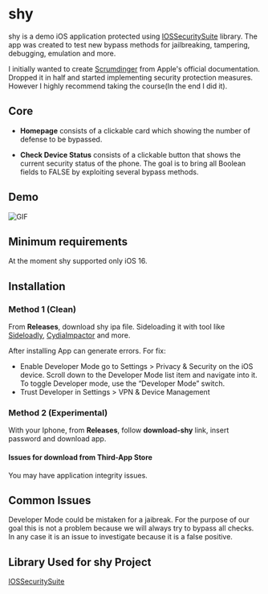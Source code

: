 # shy

shy is a demo iOS application protected using [IOSSecuritySuite](https://github.com/securing/IOSSecuritySuite) library. The app was created to test new bypass methods for jailbreaking, tampering, debugging, emulation and more.

I initially wanted to create [Scrumdinger](https://developer.apple.com/tutorials/app-dev-training/getting-started-with-scrumdinger) from Apple's official documentation. Dropped it in half and started implementing security protection measures. However I highly recommend taking the course(In the end I did it).

## Core

+ **Homepage** consists of a clickable card which showing the number of defense to be bypassed.

+ **Check Device Status** consists of a clickable button that shows the current security status of the phone. The goal is to bring all Boolean fields to FALSE by exploiting several bypass methods.

## Demo

![GIF](https://media.giphy.com/media/v1.Y2lkPTc5MGI3NjExMmYzY2M4NmYwYjQyNDA2YTBjMTMxMzAwMTkzY2I3MmNmOTYwOGY3MSZlcD12MV9pbnRlcm5hbF9naWZzX2dpZklkJmN0PWc/sVh7YKFzx59tOJI0BV/giphy.gif)

## Minimum requirements

At the moment shy supported only iOS 16.

## Installation

### Method 1 (Clean)

From **Releases**, download shy ipa file. Sideloading it with tool like [Sideloadly](https://sideloadly.io/), [CydiaImpactor](http://www.cydiaimpactor.com/) and more.

After installing App can generate errors. For fix:  

+ Enable Developer Mode go to Settings > Privacy & Security on the iOS device. Scroll down to the Developer Mode list item and navigate into it. To toggle Developer mode, use the “Developer Mode” switch.
+ Trust Developer in Settings > VPN & Device Management

### Method 2 (Experimental)

With your Iphone, from **Releases**, follow **download-shy** link, insert password and download app.

#### Issues for download from Third-App Store

You may have application integrity issues.

## Common Issues

Developer Mode could be mistaken for a jaibreak. For the purpose of our goal this is not a problem because we will always try to bypass all checks. In any case it is an issue to investigate because it is a false positive.

## Library Used for shy Project

[IOSSecuritySuite](https://github.com/securing/IOSSecuritySuite)
